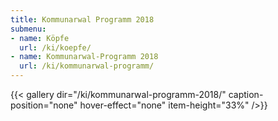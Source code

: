 ```yaml
---
title: Kommunarwal Programm 2018
submenu:
- name: Köpfe
  url: /ki/koepfe/
- name: Kommunarwal-Programm 2018
  url: /ki/kommunarwal-programm/
---
```


{{< gallery dir="/ki/kommunarwal-programm-2018/" caption-position="none" hover-effect="none" item-height="33%" />}}
